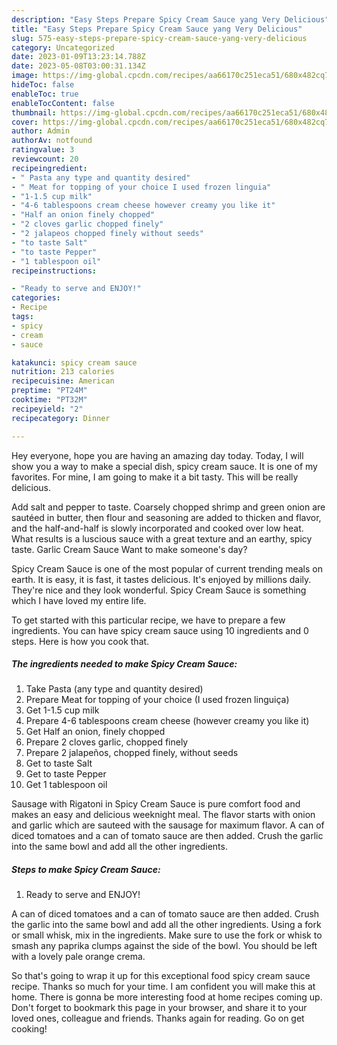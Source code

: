 ```yaml
---
description: "Easy Steps Prepare Spicy Cream Sauce yang Very Delicious"
title: "Easy Steps Prepare Spicy Cream Sauce yang Very Delicious"
slug: 575-easy-steps-prepare-spicy-cream-sauce-yang-very-delicious
category: Uncategorized
date: 2023-01-09T13:23:14.788Z
date: 2023-05-08T03:00:31.134Z
image: https://img-global.cpcdn.com/recipes/aa66170c251eca51/680x482cq70/spicy-cream-sauce-recipe-main-photo.jpg
hideToc: false
enableToc: true
enableTocContent: false
thumbnail: https://img-global.cpcdn.com/recipes/aa66170c251eca51/680x482cq70/spicy-cream-sauce-recipe-main-photo.jpg
cover: https://img-global.cpcdn.com/recipes/aa66170c251eca51/680x482cq70/spicy-cream-sauce-recipe-main-photo.jpg
author: Admin
authorAv: notfound
ratingvalue: 3
reviewcount: 20
recipeingredient:
- " Pasta any type and quantity desired"
- " Meat for topping of your choice I used frozen linguia"
- "1-1.5 cup milk"
- "4-6 tablespoons cream cheese however creamy you like it"
- "Half an onion finely chopped"
- "2 cloves garlic chopped finely"
- "2 jalapeos chopped finely without seeds"
- "to taste Salt"
- "to taste Pepper"
- "1 tablespoon oil"
recipeinstructions:

- "Ready to serve and ENJOY!"
categories:
- Recipe
tags:
- spicy
- cream
- sauce

katakunci: spicy cream sauce 
nutrition: 213 calories
recipecuisine: American
preptime: "PT24M"
cooktime: "PT32M"
recipeyield: "2"
recipecategory: Dinner

---
```



Hey everyone, hope you are having an amazing day today. Today, I will show you a way to make a special dish, spicy cream sauce. It is one of my favorites. For mine, I am going to make it a bit tasty. This will be really delicious.

Add salt and pepper to taste. Coarsely chopped shrimp and green onion are sautéed in butter, then flour and seasoning are added to thicken and flavor, and the half-and-half is slowly incorporated and cooked over low heat. What results is a luscious sauce with a great texture and an earthy, spicy taste. Garlic Cream Sauce Want to make someone&#39;s day?

Spicy Cream Sauce is one of the most popular of current trending meals on earth. It is easy, it is fast, it tastes delicious. It's enjoyed by millions daily. They're nice and they look wonderful. Spicy Cream Sauce is something which I have loved my entire life.


To get started with this particular recipe, we have to prepare a few ingredients. You can have spicy cream sauce using 10 ingredients and 0 steps. Here is how you cook that.

<!--inarticleads1-->

##### The ingredients needed to make Spicy Cream Sauce:

1. Take  Pasta (any type and quantity desired)
1. Prepare  Meat for topping of your choice (I used frozen linguiça)
1. Get 1-1.5 cup milk
1. Prepare 4-6 tablespoons cream cheese (however creamy you like it)
1. Get Half an onion, finely chopped
1. Prepare 2 cloves garlic, chopped finely
1. Prepare 2 jalapeños, chopped finely, without seeds
1. Get to taste Salt
1. Get to taste Pepper
1. Get 1 tablespoon oil


Sausage with Rigatoni in Spicy Cream Sauce is pure comfort food and makes an easy and delicious weeknight meal. The flavor starts with onion and garlic which are sauteed with the sausage for maximum flavor. A can of diced tomatoes and a can of tomato sauce are then added. Crush the garlic into the same bowl and add all the other ingredients. 

<!--inarticleads2-->

##### Steps to make Spicy Cream Sauce:


1. Ready to serve and ENJOY!

A can of diced tomatoes and a can of tomato sauce are then added. Crush the garlic into the same bowl and add all the other ingredients. Using a fork or small whisk, mix in the ingredients. Make sure to use the fork or whisk to smash any paprika clumps against the side of the bowl. You should be left with a lovely pale orange crema. 

So that's going to wrap it up for this exceptional food spicy cream sauce recipe. Thanks so much for your time. I am confident you will make this at home. There is gonna be more interesting food at home recipes coming up. Don't forget to bookmark this page in your browser, and share it to your loved ones, colleague and friends. Thanks again for reading. Go on get cooking!
